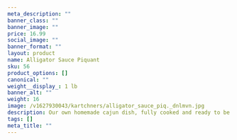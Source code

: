 ```yaml
---
meta_description: ""
banner_class: ""
banner_image: ""
price: 16.99
social_image: ""
banner_format: ""
layout: product
name: Alligator Sauce Piquant
sku: 56
product_options: []
canonical: ""
weight__display_: 1 lb
banner_alt: ""
weight: 16
image: /v1627930043/kartchners/alligator_sauce_piq._dnlmvn.jpg
description: Our own homemade cajun dish, fully cooked and ready to be boiled and served.
tags: []
meta_title: ""
---
```

